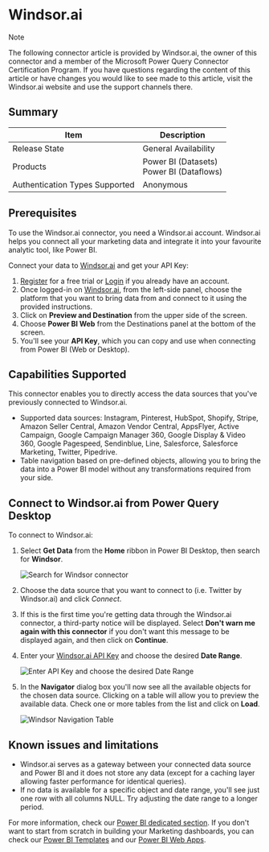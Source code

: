 # Windsor&#46;ai

>[!Note]
>The following connector article is provided by Windsor.ai, the owner of this connector and a member of the Microsoft Power Query Connector Certification Program. If you have questions regarding the content of this article or have changes you would like to see made to this article, visit the Windsor.ai website and use the support channels there.

## Summary

| Item | Description |
| ---- | ----------- |
| Release State | General Availability |
| Products | Power BI (Datasets)<br/>Power BI (Dataflows) |
| Authentication Types Supported | Anonymous |

## Prerequisites

To use the Windsor&#46;ai connector, you need a Windsor&#46;ai account. Windsor&#46;ai helps you connect all your marketing data and integrate it into your favourite analytic tool, like Power BI. 

Connect your data to [Windsor.ai](https://windsor.ai) and get your API Key: 
1. [Register](https://onboard.windsor.ai/register) for a free trial or [Login](https://onboard.windsor.ai/login) if you already have an account. 
2. Once logged-in on [Windsor.ai](https://onboard.windsor.ai), from the left-side panel, choose the platform that you want to bring data from and connect to it using the provided instructions. 
3. Click on **Preview and Destination** from the upper side of the screen. 
4. Choose **Power BI Web** from the Destinations panel at the bottom of the screen. 
5. You'll see your **API Key**, which you can copy and use when connecting from Power BI (Web or Desktop). 

## Capabilities Supported

This connector enables you to directly access the data sources that you've previously connected to Windsor&#46;ai. 

* Supported data sources: Instagram, Pinterest, HubSpot, Shopify, Stripe, Amazon Seller Central, Amazon Vendor Central, AppsFlyer, Active Campaign, Google Campaign Manager 360, Google Display & Video 360, Google Pagespeed, Sendinblue, Line, Salesforce, Salesforce Marketing, Twitter, Pipedrive. 
* Table navigation based on pre-defined objects, allowing you to bring the data into a Power BI model without any transformations required from your side. 

## Connect to Windsor&#46;ai from Power Query Desktop

To connect to Windsor&#46;ai:

1. Select **Get Data** from the **Home** ribbon in Power BI Desktop, then search for **Windsor**. 
   
   ![Search for Windsor connector](/media/windsor/windsor-get-data.png)

2. Choose the data source that you want to connect to (i.e. Twitter by Windsor&#46;ai) and click *Connect*.

3. If this is the first time you're getting data through the Windsor&#46;ai connector, a third-party notice will be displayed. Select **Don't warn me again with this connector** if you don't want this message to be displayed again, and then click on **Continue**.

4. Enter your [Windsor.ai API Key](<https://onboard.windsor.ai>) and choose the desired **Date Range**. 
   
   ![Enter API Key and choose the desired Date Range](/media/windsor/windsor-enter-api-key.png)

5. In the **Navigator** dialog box you'll now see all the available objects for the chosen data source. Clicking on a table will allow you to preview the available data. 
Check one or more tables from the list and click on **Load**. 
   
   ![Windsor Navigation Table](/media/windsor/windsor-navigator.png)


## Known issues and limitations

* Windsor&#46;ai serves as a gateway between your connected data source and Power BI and it does not store any data (except for a caching layer allowing faster performance for identical queries). 
* If no data is available for a specific object and date range, you'll see just one row with all columns NULL. Try adjusting the date range to a longer period. 

For more information, check our [Power BI dedicated section](https://windsor.ai/destinations/microsoft-power-bi/).
If you don't want to start from scratch in building your Marketing dashboards, you can check our [Power BI Templates](https://windsor.ai/powerbi-templates/) and our [Power BI Web Apps](https://appsource.microsoft.com/en-en/marketplace/apps?exp=ubp8&search=windsor.ai&page=1). 
